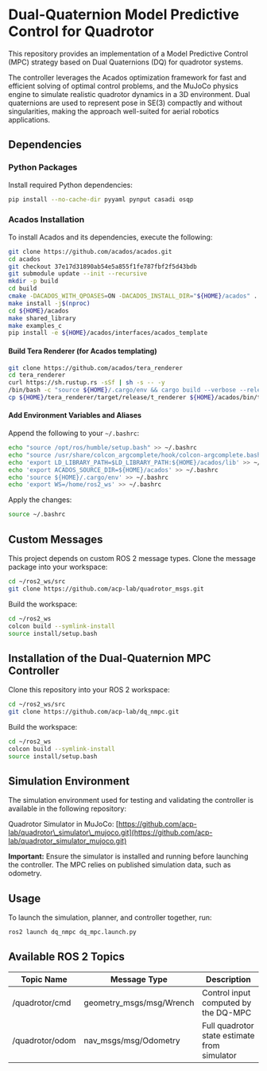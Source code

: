 # Dual-Quaternion Model Predictive Control for Quadrotor

This repository provides an implementation of a Model Predictive Control (MPC) strategy based on Dual Quaternions (DQ) for quadrotor systems.

The controller leverages the Acados optimization framework for fast and efficient solving of optimal control problems, and the MuJoCo physics engine to simulate realistic quadrotor dynamics in a 3D environment. Dual quaternions are used to represent pose in SE(3) compactly and without singularities, making the approach well-suited for aerial robotics applications.

## Dependencies

### Python Packages

Install required Python dependencies:

```bash
pip install --no-cache-dir pyyaml pynput casadi osqp
````

### Acados Installation

To install Acados and its dependencies, execute the following:

```bash
git clone https://github.com/acados/acados.git
cd acados
git checkout 37e17d31890ab54e5a855f1fe787fbf2f5d43bdb
git submodule update --init --recursive
mkdir -p build
cd build
cmake -DACADOS_WITH_QPOASES=ON -DACADOS_INSTALL_DIR="${HOME}/acados" ..
make install -j$(nproc)
cd ${HOME}/acados 
make shared_library 
make examples_c
pip install -e ${HOME}/acados/interfaces/acados_template
```

#### Build Tera Renderer (for Acados templating)

```bash
git clone https://github.com/acados/tera_renderer
cd tera_renderer
curl https://sh.rustup.rs -sSf | sh -s -- -y
/bin/bash -c "source ${HOME}/.cargo/env && cargo build --verbose --release"
cp ${HOME}/tera_renderer/target/release/t_renderer ${HOME}/acados/bin/t_renderer
```

#### Add Environment Variables and Aliases

Append the following to your `~/.bashrc`:

```bash
echo "source /opt/ros/humble/setup.bash" >> ~/.bashrc
echo "source /usr/share/colcon_argcomplete/hook/colcon-argcomplete.bash" >> ~/.bashrc
echo 'export LD_LIBRARY_PATH=$LD_LIBRARY_PATH:${HOME}/acados/lib' >> ~/.bashrc
echo 'export ACADOS_SOURCE_DIR=${HOME}/acados' >> ~/.bashrc
echo 'source ${HOME}/.cargo/env' >> ~/.bashrc
echo 'export WS=/home/ros2_ws' >> ~/.bashrc
```

Apply the changes:

```bash
source ~/.bashrc
```

## Custom Messages

This project depends on custom ROS 2 message types. Clone the message package into your workspace:

```bash
cd ~/ros2_ws/src  
git clone https://github.com/acp-lab/quadrotor_msgs.git
```

Build the workspace:

```bash
cd ~/ros2_ws
colcon build --symlink-install  
source install/setup.bash
```

## Installation of the Dual-Quaternion MPC Controller

Clone this repository into your ROS 2 workspace:

```bash
cd ~/ros2_ws/src  
git clone https://github.com/acp-lab/dq_nmpc.git
```

Build the workspace:

```bash
cd ~/ros2_ws
colcon build --symlink-install  
source install/setup.bash
```

## Simulation Environment

The simulation environment used for testing and validating the controller is available in the following repository:

Quadrotor Simulator in MuJoCo: [https://github.com/acp-lab/quadrotor\_simulator\_mujoco.git](https://github.com/acp-lab/quadrotor_simulator_mujoco.git)

**Important:** Ensure the simulator is installed and running before launching the controller. The MPC relies on published simulation data, such as odometry.

## Usage

To launch the simulation, planner, and controller together, run:

```bash
ros2 launch dq_nmpc dq_mpc.launch.py
```

## Available ROS 2 Topics

| Topic Name      | Message Type              | Description                                  |
| --------------- | ------------------------- | -------------------------------------------- |
| /quadrotor/cmd  | geometry\_msgs/msg/Wrench | Control input computed by the DQ-MPC         |
| /quadrotor/odom | nav\_msgs/msg/Odometry    | Full quadrotor state estimate from simulator |

```
```
